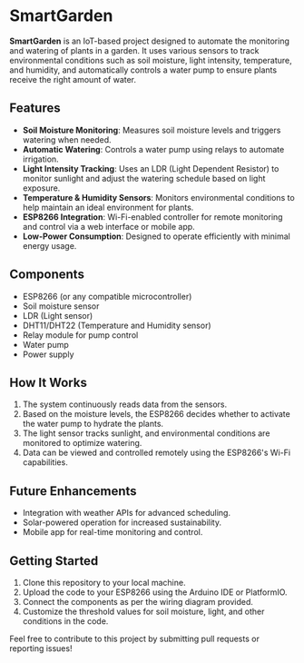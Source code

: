 # SmartGarden

**SmartGarden** is an IoT-based project designed to automate the monitoring and watering of plants in a garden. It uses various sensors to track environmental conditions such as soil moisture, light intensity, temperature, and humidity, and automatically controls a water pump to ensure plants receive the right amount of water.

## Features
- **Soil Moisture Monitoring**: Measures soil moisture levels and triggers watering when needed.
- **Automatic Watering**: Controls a water pump using relays to automate irrigation.
- **Light Intensity Tracking**: Uses an LDR (Light Dependent Resistor) to monitor sunlight and adjust the watering schedule based on light exposure.
- **Temperature & Humidity Sensors**: Monitors environmental conditions to help maintain an ideal environment for plants.
- **ESP8266 Integration**: Wi-Fi-enabled controller for remote monitoring and control via a web interface or mobile app.
- **Low-Power Consumption**: Designed to operate efficiently with minimal energy usage.

## Components
- ESP8266 (or any compatible microcontroller)
- Soil moisture sensor
- LDR (Light sensor)
- DHT11/DHT22 (Temperature and Humidity sensor)
- Relay module for pump control
- Water pump
- Power supply

## How It Works
1. The system continuously reads data from the sensors.
2. Based on the moisture levels, the ESP8266 decides whether to activate the water pump to hydrate the plants.
3. The light sensor tracks sunlight, and environmental conditions are monitored to optimize watering.
4. Data can be viewed and controlled remotely using the ESP8266's Wi-Fi capabilities.

## Future Enhancements
- Integration with weather APIs for advanced scheduling.
- Solar-powered operation for increased sustainability.
- Mobile app for real-time monitoring and control.

## Getting Started
1. Clone this repository to your local machine.
2. Upload the code to your ESP8266 using the Arduino IDE or PlatformIO.
3. Connect the components as per the wiring diagram provided.
4. Customize the threshold values for soil moisture, light, and other conditions in the code.

Feel free to contribute to this project by submitting pull requests or reporting issues!
